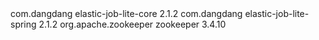 <dependency>
    <groupId>com.dangdang</groupId>
    <artifactId>elastic-job-lite-core</artifactId>
    <version>2.1.2</version>
</dependency>
<dependency>
    <groupId>com.dangdang</groupId>
    <artifactId>elastic-job-lite-spring</artifactId>
    <version>2.1.2</version>
</dependency>
<dependency>
    <groupId>org.apache.zookeeper</groupId>
    <artifactId>zookeeper</artifactId>
    <version>3.4.10</version>
</dependency>

